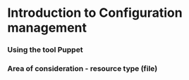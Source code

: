 # Introduction to Configuration management
### Using the tool Puppet
### Area of consideration - resource type (file)